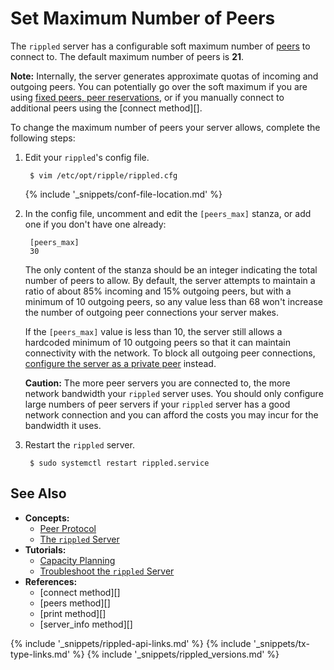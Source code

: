 # Set Maximum Number of Peers

The `rippled` server has a configurable soft maximum number of [peers](peer-protocol.html) to connect to. The default maximum number of peers is **21**.

**Note:** Internally, the server generates approximate quotas of incoming and outgoing peers. You can potentially go over the soft maximum if you are using [fixed peers, peer reservations](peer-protocol.html#fixed-peers-and-peer-reservations), or if you manually connect to additional peers using the [connect method][].

To change the maximum number of peers your server allows, complete the following steps:

1. Edit your `rippled`'s config file.

        $ vim /etc/opt/ripple/rippled.cfg

    {% include '_snippets/conf-file-location.md' %}<!--_ -->

2. In the config file, uncomment and edit the `[peers_max]` stanza, or add one if you don't have one already:

        [peers_max]
        30

    The only content of the stanza should be an integer indicating the total number of peers to allow. By default, the server attempts to maintain a ratio of about 85% incoming and 15% outgoing peers, but with a minimum of 10 outgoing peers, so any value less than 68 won't increase the number of outgoing peer connections your server makes.

    If the `[peers_max]` value is less than 10, the server still allows a hardcoded minimum of 10 outgoing peers so that it can maintain connectivity with the network. To block all outgoing peer connections, [configure the server as a private peer](run-rippled-as-a-validator.html#connect-using-proxies) instead.

    **Caution:** The more peer servers you are connected to, the more network bandwidth your `rippled` server uses. You should only configure large numbers of peer servers if your `rippled` server has a good network connection and you can afford the costs you may incur for the bandwidth it uses.

3. Restart the `rippled` server.

        $ sudo systemctl restart rippled.service


## See Also

- **Concepts:**
    - [Peer Protocol](peer-protocol.html)
    - [The `rippled` Server](the-rippled-server.html)
- **Tutorials:**
    - [Capacity Planning](capacity-planning.html)
    - [Troubleshoot the `rippled` Server](troubleshoot-the-rippled-server.html)
- **References:**
    - [connect method][]
    - [peers method][]
    - [print method][]
    - [server_info method][]

<!--{# common link defs #}-->
{% include '_snippets/rippled-api-links.md' %}
{% include '_snippets/tx-type-links.md' %}
{% include '_snippets/rippled_versions.md' %}

